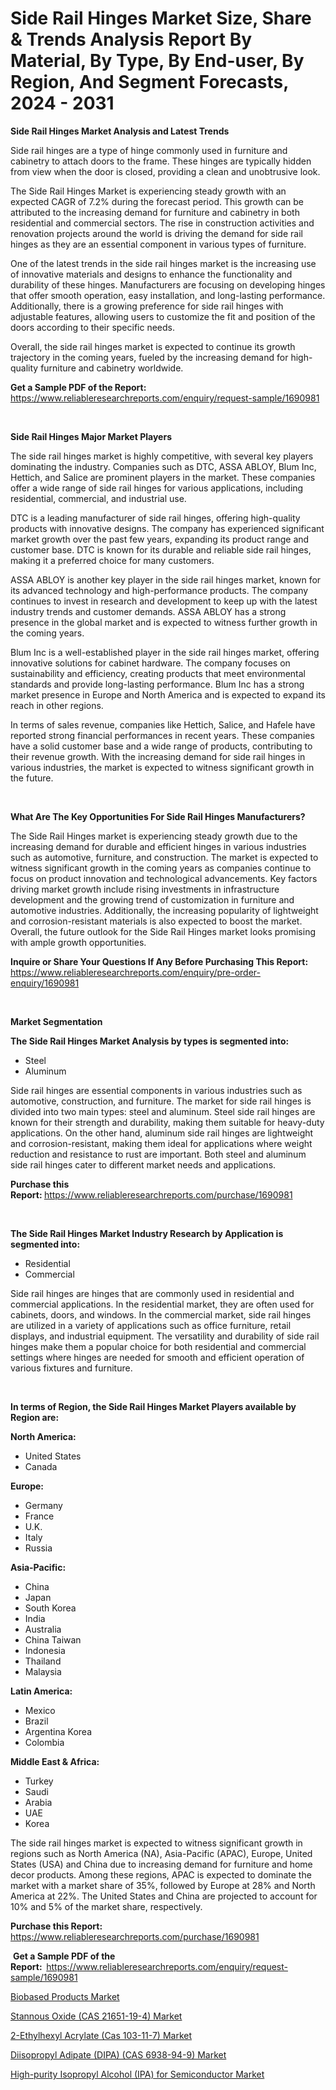 <p><h1>Side Rail Hinges Market Size, Share & Trends Analysis Report By Material, By Type, By End-user, By Region, And Segment Forecasts, 2024 - 2031</h1></p><p><strong>Side Rail Hinges Market Analysis and Latest Trends</strong></p>
<p><p>Side rail hinges are a type of hinge commonly used in furniture and cabinetry to attach doors to the frame. These hinges are typically hidden from view when the door is closed, providing a clean and unobtrusive look.</p><p>The Side Rail Hinges Market is experiencing steady growth with an expected CAGR of 7.2% during the forecast period. This growth can be attributed to the increasing demand for furniture and cabinetry in both residential and commercial sectors. The rise in construction activities and renovation projects around the world is driving the demand for side rail hinges as they are an essential component in various types of furniture.</p><p>One of the latest trends in the side rail hinges market is the increasing use of innovative materials and designs to enhance the functionality and durability of these hinges. Manufacturers are focusing on developing hinges that offer smooth operation, easy installation, and long-lasting performance. Additionally, there is a growing preference for side rail hinges with adjustable features, allowing users to customize the fit and position of the doors according to their specific needs.</p><p>Overall, the side rail hinges market is expected to continue its growth trajectory in the coming years, fueled by the increasing demand for high-quality furniture and cabinetry worldwide.</p></p>
<p><strong>Get a Sample PDF of the Report:&nbsp;</strong> <a href="https://www.reliableresearchreports.com/enquiry/request-sample/1690981">https://www.reliableresearchreports.com/enquiry/request-sample/1690981</a></p>
<p>&nbsp;</p>
<p><strong>Side Rail Hinges Major Market Players</strong></p>
<p><p>The side rail hinges market is highly competitive, with several key players dominating the industry. Companies such as DTC, ASSA ABLOY, Blum Inc, Hettich, and Salice are prominent players in the market. These companies offer a wide range of side rail hinges for various applications, including residential, commercial, and industrial use.</p><p>DTC is a leading manufacturer of side rail hinges, offering high-quality products with innovative designs. The company has experienced significant market growth over the past few years, expanding its product range and customer base. DTC is known for its durable and reliable side rail hinges, making it a preferred choice for many customers.</p><p>ASSA ABLOY is another key player in the side rail hinges market, known for its advanced technology and high-performance products. The company continues to invest in research and development to keep up with the latest industry trends and customer demands. ASSA ABLOY has a strong presence in the global market and is expected to witness further growth in the coming years.</p><p>Blum Inc is a well-established player in the side rail hinges market, offering innovative solutions for cabinet hardware. The company focuses on sustainability and efficiency, creating products that meet environmental standards and provide long-lasting performance. Blum Inc has a strong market presence in Europe and North America and is expected to expand its reach in other regions.</p><p>In terms of sales revenue, companies like Hettich, Salice, and Hafele have reported strong financial performances in recent years. These companies have a solid customer base and a wide range of products, contributing to their revenue growth. With the increasing demand for side rail hinges in various industries, the market is expected to witness significant growth in the future.</p></p>
<p>&nbsp;</p>
<p><strong>What Are The Key Opportunities For Side Rail Hinges Manufacturers?</strong></p>
<p><p>The Side Rail Hinges market is experiencing steady growth due to the increasing demand for durable and efficient hinges in various industries such as automotive, furniture, and construction. The market is expected to witness significant growth in the coming years as companies continue to focus on product innovation and technological advancements. Key factors driving market growth include rising investments in infrastructure development and the growing trend of customization in furniture and automotive industries. Additionally, the increasing popularity of lightweight and corrosion-resistant materials is also expected to boost the market. Overall, the future outlook for the Side Rail Hinges market looks promising with ample growth opportunities.</p></p>
<p><strong>Inquire or Share Your Questions If Any Before Purchasing This Report:</strong> <a href="https://www.reliableresearchreports.com/enquiry/pre-order-enquiry/1690981">https://www.reliableresearchreports.com/enquiry/pre-order-enquiry/1690981</a></p>
<p>&nbsp;</p>
<p><strong>Market Segmentation</strong></p>
<p><strong>The Side Rail Hinges Market Analysis by types is segmented into:</strong></p>
<p><ul><li>Steel</li><li>Aluminum</li></ul></p>
<p><p>Side rail hinges are essential components in various industries such as automotive, construction, and furniture. The market for side rail hinges is divided into two main types: steel and aluminum. Steel side rail hinges are known for their strength and durability, making them suitable for heavy-duty applications. On the other hand, aluminum side rail hinges are lightweight and corrosion-resistant, making them ideal for applications where weight reduction and resistance to rust are important. Both steel and aluminum side rail hinges cater to different market needs and applications.</p></p>
<p><strong>Purchase this Report:&nbsp;</strong><a href="https://www.reliableresearchreports.com/purchase/1690981">https://www.reliableresearchreports.com/purchase/1690981</a></p>
<p>&nbsp;</p>
<p><strong>The Side Rail Hinges Market Industry Research by Application is segmented into:</strong></p>
<p><ul><li>Residential</li><li>Commercial</li></ul></p>
<p><p>Side rail hinges are hinges that are commonly used in residential and commercial applications. In the residential market, they are often used for cabinets, doors, and windows. In the commercial market, side rail hinges are utilized in a variety of applications such as office furniture, retail displays, and industrial equipment. The versatility and durability of side rail hinges make them a popular choice for both residential and commercial settings where hinges are needed for smooth and efficient operation of various fixtures and furniture.</p></p>
<p>&nbsp;</p>
<p><strong>In terms of Region, the Side Rail Hinges Market Players available by Region are:</strong></p>
<p>
    <p> <strong> North America: </strong>
        <ul>
            <li>United States</li>
            <li>Canada</li>
        </ul>
        </p> 
    <p> <strong> Europe: </strong>
        <ul>
            <li>Germany</li>
            <li>France</li>
            <li>U.K.</li>
            <li>Italy</li>
            <li>Russia</li>
        </ul>
        </p> 
    <p> <strong> Asia-Pacific: </strong>
        <ul>
            <li>China</li>
            <li>Japan</li>
            <li>South Korea</li>
            <li>India</li>
            <li>Australia</li>
            <li>China Taiwan</li>
            <li>Indonesia</li>
            <li>Thailand</li>
            <li>Malaysia</li>
        </ul>
        </p> 
    <p> <strong> Latin America: </strong>
        <ul>
            <li>Mexico</li>
            <li>Brazil</li>
            <li>Argentina Korea</li>
            <li>Colombia</li>
        </ul>
        </p> 
    <p> <strong> Middle East & Africa: </strong>
        <ul>
            <li>Turkey</li>
            <li>Saudi</li>
            <li>Arabia</li>
            <li>UAE</li>
            <li>Korea</li>
        </ul>
    </p>
    </p>
<p><p>The side rail hinges market is expected to witness significant growth in regions such as North America (NA), Asia-Pacific (APAC), Europe, United States (USA) and China due to increasing demand for furniture and home decor products. Among these regions, APAC is expected to dominate the market with a market share of 35%, followed by Europe at 28% and North America at 22%. The United States and China are projected to account for 10% and 5% of the market share, respectively.</p></p>
<p><strong>Purchase this Report: </strong><a href="https://www.reliableresearchreports.com/purchase/1690981">https://www.reliableresearchreports.com/purchase/1690981</a></p>
<p>&nbsp;<strong>Get a Sample PDF of the Report:&nbsp;&nbsp;</strong><a href="https://www.reliableresearchreports.com/enquiry/request-sample/1690981">https://www.reliableresearchreports.com/enquiry/request-sample/1690981</a></p>
<p><strong></strong></p>
<p><p><a href="https://github.com/bobicer/Market-Research-Report-List-2/blob/main/biobased-products-market.md">Biobased Products Market</a></p><p><a href="https://github.com/timeliteaut/Market-Research-Report-List-1/blob/main/stannous-oxide-cas-21651-19-4-market.md">Stannous Oxide (CAS 21651-19-4) Market</a></p><p><a href="https://github.com/nancykennedykellievqfqt2/Market-Research-Report-List-1/blob/main/2-ethylhexyl-acrylate-cas-103-11-7-market.md">2-Ethylhexyl Acrylate (Cas 103-11-7) Market</a></p><p><a href="https://github.com/seekum/Market-Research-Report-List-1/blob/main/diisopropyl-adipate-dipa-cas-6938-94-9-market.md">Diisopropyl Adipate (DIPA) (CAS 6938-94-9) Market</a></p><p><a href="https://github.com/globismark/Market-Research-Report-List-2/blob/main/high-purity-isopropyl-alcohol-ipa-for-semiconductor-market.md">High-purity Isopropyl Alcohol (IPA) for Semiconductor Market</a></p></p>